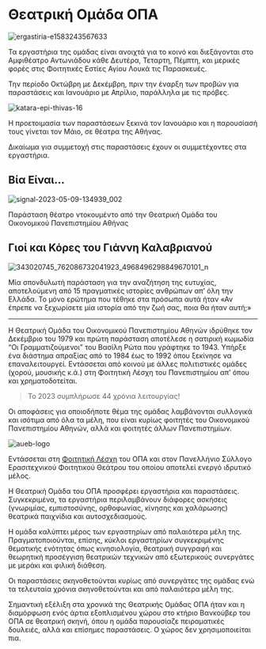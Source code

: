 # Θεατρική Ομάδα ΟΠΑ

![ergastiria-e1583243567633](https://github.com/different-ways/theatrikiopa.eu/assets/16403754/326cb1f5-fe06-446c-9358-5481aecd9ff9)

Τα εργαστήρια της ομάδας είναι ανοιχτά για το κοινό και διεξάγονται στο Αμφιθέατρο Αντωνιάδου κάθε Δευτέρα, Τεταρτη, Πέμπτη, και μερικές φορές στις Φοιτητικές Εστίες Αγίου Λουκά τις Παρασκευές.

Την περίοδο Οκτώβρη με Δεκέμβρη, πριν την έναρξη των προβών για παραστάσεις και Ιανουάριο με Απρίλιο, παράλληλα με τις πρόβες.

![katara-epi-thivas-16](https://github.com/different-ways/theatrikiopa.eu/assets/16403754/e5f8fcbb-dce6-4835-900c-915fb225d299)

Η προετοιμασία των παραστάσεων ξεκινά τον Ιανουάριο και η παρουσίασή τους γίνεται τον Μάιο, σε θέατρα της Αθήνας.

Δικαίωμα για συμμετοχή στις παραστάσεις έχουν οι συμμετέχοντες στα εργαστήρια.

## Βία Είναι…

![signal-2023-05-09-134939_002](https://github.com/different-ways/theatrikiopa.eu/assets/16403754/aa60619d-adce-49af-8cba-e2951d525cb2)

Παράσταση θέατρο ντοκουμέντο από την Θεατρική Ομάδα του Οικονομικού Πανεπιστημίου Αθήνας

## Γιοί και Κόρες του Γιάννη Καλαβριανού

![343020745_762086732041923_4968496298849670101_n](https://github.com/different-ways/theatrikiopa.eu/assets/16403754/02f3ee9a-bcdd-4427-94fc-a278229ca33b)

Μία σπονδυλωτή παράσταση για την αναζήτηση της ευτυχίας, αποτελούμενη από 15 πραγματικές ιστορίες ανθρώπων απ’ όλη την Ελλάδα. Το μόνο ερώτημα που τέθηκε στα πρόσωπα αυτά ήταν «Αν έπρεπε να ξεχωρίσετε μία ιστορία από την ζωή σας, ποια θα ήταν αυτή;»

***

Η Θεατρική Ομάδα του Οικονομικού Πανεπιστημίου Αθηνών ιδρύθηκε τον Δεκέμβριο του 1979 και πρώτη παράσταση αποτέλεσε η σατιρική κωμωδία “Οι Γραμματιζούμενοι” του Βασίλη Ρώτα που γράφτηκε το 1943. Υπήρξε ένα διάστημα απραξίας από το 1984 έως το 1992 όπου ξεκίνησε να επαναλειτουργεί. Εντάσσεται από κοινού με άλλες πολιτιστικές ομάδες (χορού, μουσικής κ.ά.) στη Φοιτητική Λέσχη του Πανεπιστημίου απ’ όπου και χρηματοδοτείται.

> Το 2023 συμπλήρωσε 44 χρόνια λειτουργίας!

Οι αποφάσεις για οποιοδήποτε θέμα της ομάδας λαμβάνονται συλλογικά και ισότιμα από όλα τα μέλη, που είναι κυρίως φοιτητές του Οικονομικού Πανεπιστημίου Αθηνών, αλλά και φοιτητές άλλων Πανεπιστημίων.

![aueb-logo](https://github.com/different-ways/theatrikiopa.eu/assets/16403754/16f96542-9108-474e-a436-390e571be674)

Εντάσσεται στη [Φοιτητική Λέσχη](https://lesxi.aueb.gr) του ΟΠΑ και στον Πανελλήνιο Σύλλογο Ερασιτεχνικού Φοιτητικού Θεάτρου του οποίου αποτελεί ενεργό ιδρυτικό μέλος.

Η Θεατρική Ομάδα του ΟΠΑ προσφέρει εργαστήρια και παραστάσεις. Συγκεκριμένα, τα εργαστήρια περιλαμβάνουν διάφορες ασκήσεις (γνωριμίας, εμπιστοσύνης, ορθοφωνίας, κίνησης και χαλάρωσης) θεατρικά παιχνίδια και αυτοσχεδιασμούς.

H ομάδα καλύπτει μέρος των εργαστηρίων από παλαιότερα μέλη της. Πραγματοποιούνται, επίσης, κύκλοι εργαστηρίων συγκεκριμένης θεματικής ενότητας όπως κινησιολογία, θεατρική συγγραφή και θεωρητική προσέγγιση θεατρικών τεχνικών από εξωτερικούς συνεργάτες με μεράκι και φιλική διάθεση.

Οι παραστάσεις σκηνοθετούνται κυρίως από συνεργάτες της ομάδας ενώ τα τελευταία χρόνια σκηνοθετούνται και από παλαιότερα μέλη της.

Σημαντική εξέλιξη στα χρονικά της Θεατρικής Ομάδας ΟΠΑ ήταν και η διαμόρφωση ενός άρτια εξοπλισμένου χώρου στο κτήριο Βανκούβερ του ΟΠΑ σε θεατρική σκηνή, όπου η ομάδα παρουσίαζε πειραματικές δουλειές, αλλά και επίσημες παραστάσεις. Ο χώρος δεν χρησιμοποιείται πια.

